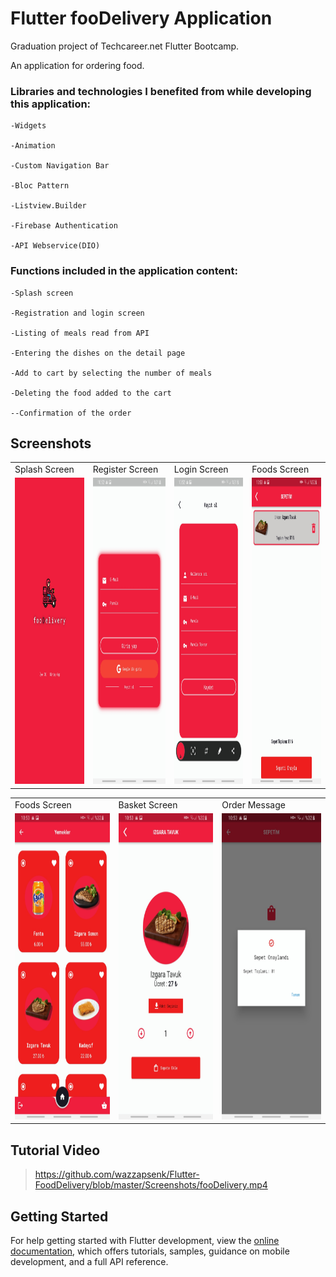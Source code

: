 # Flutter fooDelivery Application 

Graduation project of Techcareer.net Flutter Bootcamp.

An application for ordering food.

### Libraries and technologies I benefited from while developing this application:
```
-Widgets

-Animation

-Custom Navigation Bar

-Bloc Pattern

-Listview.Builder

-Firebase Authentication

-API Webservice(DIO)
```


### Functions included in the application content:

```
-Splash screen

-Registration and login screen

-Listing of meals read from API

-Entering the dishes on the detail page

-Add to cart by selecting the number of meals

-Deleting the food added to the cart

--Confirmation of the order
```


## Screenshots


<table>
  <tr>
     <td>Splash Screen</td>
    <td>Register Screen</td>
     <td>Login Screen</td>
     <td>Foods Screen</td>
    
  </tr>
  <tr>
    <td><img src="Screenshots/fooDelivery_Screenshot1.jpeg" width=270 height=490></td>
    <td><img src="Screenshots/fooDelivery_Screenshot2.jpeg" width=270 height=490></td>
    <td><img src="Screenshots/fooDelivery_Screenshot3.jpeg" width=270 height=490></td>
    <td><img src="Screenshots/fooDelivery_Screenshot4.jpeg" width=270 height=490></td>
  </tr>
 </table>
 
<table>
  <tr>
    <td>Foods Screen</td>
     <td>Basket Screen</td>
     <td>Order Message</td>
  </tr>
  <tr>
    <td><img src="Screenshots/fooDelivery_Screenshot5.jpeg" width=270 height=490></td>
    <td><img src="Screenshots/fooDelivery_Screenshot6.jpeg" width=270 height=490></td>
    <td><img src="Screenshots/fooDelivery_Screenshot7.jpeg" width=270 height=490></td>
  </tr>
 </table>






## Tutorial Video


> https://github.com/wazzapsenk/Flutter-FoodDelivery/blob/master/Screenshots/fooDelivery.mp4




## Getting Started


For help getting started with Flutter development, view the
[online documentation](https://docs.flutter.dev/), which offers tutorials,
samples, guidance on mobile development, and a full API reference.
